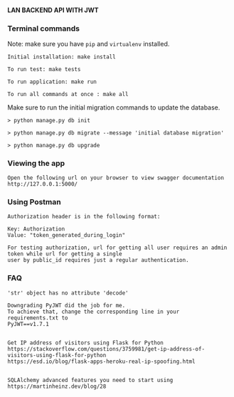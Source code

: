 #### LAN BACKEND API  WITH JWT

### Terminal commands
Note: make sure you have `pip` and `virtualenv` installed.

    Initial installation: make install

    To run test: make tests

    To run application: make run

    To run all commands at once : make all

Make sure to run the initial migration commands to update the database.

    > python manage.py db init

    > python manage.py db migrate --message 'initial database migration'

    > python manage.py db upgrade


### Viewing the app ###

    Open the following url on your browser to view swagger documentation
    http://127.0.0.1:5000/


### Using Postman ####

    Authorization header is in the following format:

    Key: Authorization
    Value: "token_generated_during_login"

    For testing authorization, url for getting all user requires an admin token while url for getting a single
    user by public_id requires just a regular authentication.

### FAQ ####
    'str' object has no attribute 'decode'

    Downgrading PyJWT did the job for me.
    To achieve that, change the corresponding line in your requirements.txt to
    PyJWT==v1.7.1


    Get IP address of visitors using Flask for Python
    https://stackoverflow.com/questions/3759981/get-ip-address-of-visitors-using-flask-for-python
    https://esd.io/blog/flask-apps-heroku-real-ip-spoofing.html


    SQLAlchemy advanced features you need to start using
    https://martinheinz.dev/blog/28
